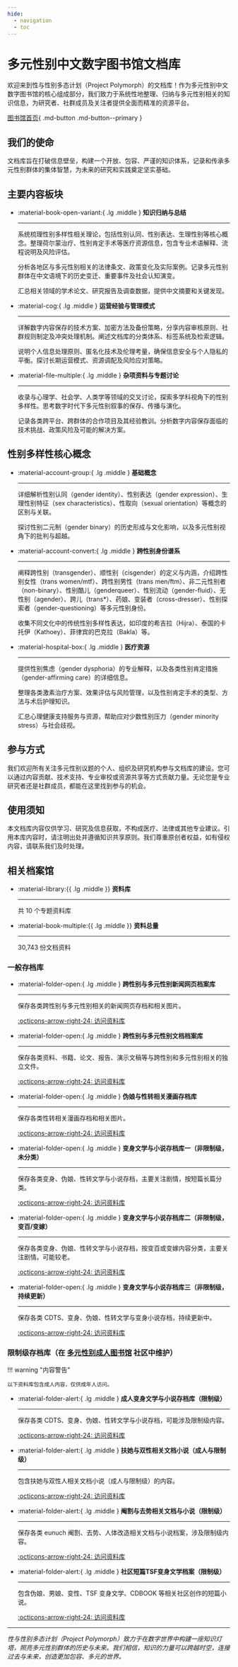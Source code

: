 ```yaml
---
hide:
  - navigation
  - toc
---    
```

# 多元性别中文数字图书馆文档库

欢迎来到性与性别多态计划（Project Polymorph）的文档库！作为多元性别中文数字图书馆的核心组成部分，我们致力于系统性地整理、归纳与多元性别相关的知识信息，为研究者、社群成员及关注者提供全面而精准的资源平台。

[图书馆首页](https://transchinese.org/){ .md-button .md-button--primary }

## 我们的使命

文档库旨在打破信息壁垒，构建一个开放、包容、严谨的知识体系，记录和传承多元性别群体的集体智慧，为未来的研究和实践奠定坚实基础。

## 主要内容板块

<div class="grid cards" markdown>

- :material-book-open-variant:{ .lg .middle } __知识归纳与总结__

    ---

    系统梳理性别多样性相关理论，包括性别认同、性别表达、生理性别等核心概念。整理荷尔蒙治疗、性别肯定手术等医疗资源信息，包含专业术语解释、流程说明及风险评估。

    分析各地区与多元性别相关的法律条文、政策变化及实际案例。记录多元性别群体在中文语境下的历史变迁、重要事件及社会认知演变。

    汇总相关领域的学术论文、研究报告及调查数据，提供中文摘要和关键发现。

- :material-cog:{ .lg .middle } __运营经验与管理模式__

    ---

    详解数字内容保存的技术方案、加密方法及备份策略，分享内容审核原则、社群规则制定及冲突处理机制。阐述文档库的分类体系、标签系统及检索逻辑。

    说明个人信息处理原则、匿名化技术及伦理考量，确保信息安全与个人隐私的平衡。探讨长期运营模式、资源调配及风险应对策略。

- :material-file-multiple:{ .lg .middle } __杂项资料与专题讨论__

    ---

    收录与心理学、社会学、人类学等领域的交叉讨论，探索多学科视角下的性别多样性。思考数字时代下多元性别叙事的保存、传播与演化。

    记录各类跨平台、跨群体的合作项目及其经验教训。分析数字内容保存面临的技术挑战、政策风险及可能的解决方案。

</div>

## 性别多样性核心概念

<div class="grid cards" markdown>

- :material-account-group:{ .lg .middle } __基础概念__

    ---

    详细解析性别认同（gender identity）、性别表达（gender expression）、生理性别特征（sex characteristics）、性取向（sexual orientation）等概念的区别与关联。

    探讨性别二元制（gender binary）的历史形成与文化影响，以及多元性别视角下的批判与超越。

- :material-account-convert:{ .lg .middle } __跨性别身份谱系__

    ---

    阐释跨性别（transgender）、顺性别（cisgender）的定义与内涵，介绍跨性别女性（trans women/mtf）、跨性别男性（trans men/ftm）、非二元性别者（non-binary）、性别酷儿（genderqueer）、性别流动（gender-fluid）、无性别（agender）、跨儿（trans*）、药娘、变装者（cross-dresser）、性别探索者（gender-questioning）等多元性别身份。

    收集不同文化中的传统性别多样性表达，如印度的希吉拉（Hijra）、泰国的卡托伊（Kathoey）、菲律宾的巴克拉（Bakla）等。

- :material-hospital-box:{ .lg .middle } __医疗资源__

    ---

    提供性别焦虑（gender dysphoria）的专业解释，以及各类性别肯定措施（gender-affirming care）的详细信息。

    整理各类激素治疗方案、效果评估与风险管理，以及性别肯定手术的类型、方法与术后护理知识。

    汇总心理健康支持服务与资源，帮助应对少数性别压力（gender minority stress）与社会歧视。

</div>

## 参与方式

我们欢迎所有关注多元性别议题的个人、组织及研究机构参与文档库的建设。您可以通过内容贡献、技术支持、专业审校或资源共享等方式贡献力量。无论您是专业研究者还是社群成员，都能在这里找到参与的机会。

## 使用须知

本文档库内容仅供学习、研究及信息获取，不构成医疗、法律或其他专业建议。引用本库内容时，请注明出处并遵循知识共享原则。我们尊重原创者权益，如有侵权内容，请联系我们及时处理。

## 相关档案馆

<div class="grid cards" markdown>

- :material-library:{{ .lg .middle }} __资料库__

    ---

    共 10 个专题资料库

- :material-book-multiple:{{ .lg .middle }} __资料总量__

    ---

    30,743 份文档资料

</div>

### 一般存档库

<div class="grid cards" markdown>


-   :material-folder-open:{ .lg .middle } __跨性别与多元性别新闻网页档案库__

    ---
    
    保存各类跨性别与多元性别相关的新闻网页存档和相关图片。
    
    [:octicons-arrow-right-24: 访问资料库](https://news.transchinese.org/)

-   :material-folder-open:{ .lg .middle } __跨性别与多元性别文档档案库__

    ---
    
    保存各类资料、书籍、论文、报告、演示文稿等与跨性别和多元性别相关的独立文件。
    
    [:octicons-arrow-right-24: 访问资料库](https://digital.transchinese.org/)

-   :material-folder-open:{ .lg .middle } __伪娘与性转相关漫画存档库__

    ---
    
    保存各类性转相关漫画存档和相关图片。
    
    [:octicons-arrow-right-24: 访问资料库](https://comic.transchinese.org/)

-   :material-folder-open:{ .lg .middle } __变身文学与小说存档库一（非限制级，未分类）__

    ---
    
    保存各类变身、伪娘、性转文学与小说存档，主要关注剧情，按短篇长篇分类。
    
    [:octicons-arrow-right-24: 访问资料库](https://novel.transchinese.org)

-   :material-folder-open:{ .lg .middle } __变身文学与小说存档库二（非限制级，变百/变嫁）__

    ---
    
    保存各类变身、伪娘、性转文学与小说存档，按变百或变嫁内容分类，主要关注剧情。可能较老。
    
    [:octicons-arrow-right-24: 访问资料库](https://xnovel.transchinese.org)

-   :material-folder-open:{ .lg .middle } __变身文学与小说存档库三（非限制级，持续更新）__

    ---
    
    保存各类 CDTS、变身、伪娘、性转文学与变身小说存档，持续更新中。
    
    [:octicons-arrow-right-24: 访问资料库](https://unovel.transchinese.org)


</div>

### 限制级存档库（在 [多元性别成人图书馆](https://cdtsf.com) 社区中维护）

!!! warning "内容警告"

    以下资料库包含成人内容，仅供成年人访问。

<div class="grid cards" markdown>


-   :material-folder-alert:{ .lg .middle } __成人变身文学与小说存档库（限制级）__

    ---
    
    保存各类 CDTS、变身、伪娘、性转文学与小说存档，可能涉及限制级内容。
    
    [:octicons-arrow-right-24: 访问资料库](https://snovel.cdtsf.com)

-   :material-folder-alert:{ .lg .middle } __扶她与双性相关文档小说（成人与限制级）__

    ---
    
    包含扶她与双性人相关文档小说（成人与限制级）的内容。
    
    [:octicons-arrow-right-24: 访问资料库](https://fnovel.cdtsf.com)

-   :material-folder-alert:{ .lg .middle } __阉割与去势相关文档与小说（限制级）__

    ---
    
    保存各类 eunuch 阉割、去势、人体改造相关文档与小说档案，涉及限制级内容。
    
    [:octicons-arrow-right-24: 访问资料库](https://enovel.cdtsf.com)

-   :material-folder-alert:{ .lg .middle } __社区短篇TSF变身文学档案（限制级）__

    ---
    
    包含伪娘、男娘、变性、TSF 变身文学、CDBOOK 等相关社区创作的短篇小说。
    
    [:octicons-arrow-right-24: 访问资料库](https://archive.cdtsf.com)


</div>

---

*性与性别多态计划（Project Polymorph）致力于在数字世界中构建一座知识灯塔，照亮多元性别群体的历史与未来。我们相信，知识的力量可以跨越时空，连接过去与未来，创造更加包容、多元的世界。*
